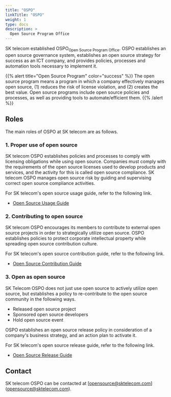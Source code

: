 ```yaml
---
title: "OSPO"
linkTitle: "OSPO"
weight: 1
type: docs
description: >
  Open Source Program Office
---
```


SK telecom established OSPO<sub>Open Source Program Office</sub>. OSPO establishes an open source governance system, establishes an open source strategy for success as an ICT company, and provides policies, processes and automation tools necessary to implement it.

{{% alert title="Open Source Program" color="success" %}}
The open source program means a program in which a company effectively manages open source, (1) reduces the risk of license violation, and (2) creates the best value. Open source programs include open source policies and processes, as well as providing tools to automate/efficient them.
{{% /alert %}}


## Roles

The main roles of OSPO at SK telecom are as follows.

### 1. Proper use of open source

SK telecom OSPO establishes policies and processes to comply with licensing obligations while using open source. Companies must comply with the requirements of the open source licenses used to develop products and services, and the activity for this is called open source compliance. SK telecom OSPO manages open source risk by guiding and supervising correct open source compliance activities.

For SK telecom's open source usage guide, refer to the following link.

* [Open Source Usage Guide](/guide/use)

### 2. Contributing to open source

SK telecom OSPO encourages its members to contribute to external open source projects in order to strategically utilize open source. OSPO establishes policies to protect corporate intellectual property while spreading open source contribution culture.

For SK telecom's open source contribution guide, refer to the following link.

* [Open Source Contribution Guide](/guide/contribute)

### 3. Open as open source

SK Telecom OSPO does not just use open source to actively utilize open source, but establishes a policy to re-contribute to the open source community in the following ways.

- Released open source project
- Sponsored open source developers
- Hold open source event

OSPO establishes an open source release policy in consideration of a company's business strategy, and an action plan to activate it.

For SK telecom's open source release guide, refer to the following link.

* [Open Source Release Guide](/guide/release)

## Contact

SK telecom OSPO can be contacted at [opensource@sktelecom.com] (opensource@sktelecom.com).